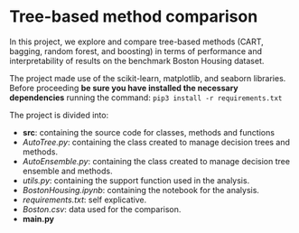 # Tree-based method comparison

In this project, we explore and compare tree-based methods (CART, bagging, random forest, and boosting) in terms of performance and interpretability of results on the benchmark Boston Housing dataset.

The project made use of the scikit-learn, matplotlib, and seaborn libraries.
Before proceeding **be sure you have installed the necessary dependencies** running the command:
`pip3 install -r requirements.txt`


The project is divided into:
- **src**: containing the source code for classes, methods and functions 
-   *AutoTree.py*: containing the class created to manage decision trees and methods.
-   *AutoEnsemble.py*: containing the class created to manage decision tree ensemble and methods.
-   *utils.py*: containing the support function used in the analysis.
- _BostonHousing.ipynb_: containing the notebook for the analysis.
- _requirements.txt_: self explicative.
- _Boston.csv_: data used for the comparison.
- **main.py**
 
